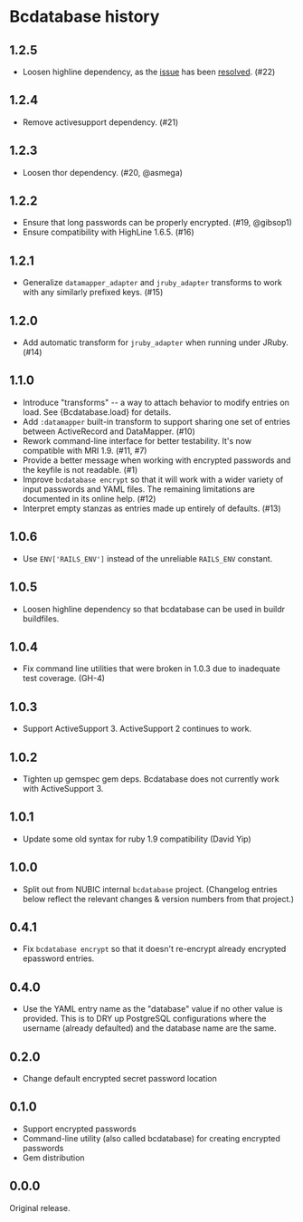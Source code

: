 Bcdatabase history
==================

1.2.5
-----
- Loosen highline dependency, as the [issue](https://github.com/NUBIC/bcdatabase/issues/17) has been [resolved](https://github.com/JEG2/highline/pull/67). (#22)

1.2.4
-----
- Remove activesupport dependency. (#21)

1.2.3
-----
- Loosen thor dependency. (#20, @asmega)

1.2.2
-----
- Ensure that long passwords can be properly encrypted. (#19, @gibsop1)
- Ensure compatibility with HighLine 1.6.5. (#16)

1.2.1
-----
- Generalize `datamapper_adapter` and `jruby_adapter` transforms to
  work with any similarly prefixed keys. (#15)

1.2.0
-----
- Add automatic transform for `jruby_adapter` when running under
  JRuby. (#14)

1.1.0
-----
- Introduce "transforms" -- a way to attach behavior to modify entries
  on load. See {Bcdatabase.load} for details.
- Add `:datamapper` built-in transform to support sharing one set of
  entries between ActiveRecord and DataMapper. (#10)
- Rework command-line interface for better testability. It's now
  compatible with MRI 1.9. (#11, #7)
- Provide a better message when working with encrypted passwords and
  the keyfile is not readable. (#1)
- Improve `bcdatabase encrypt` so that it will work with a wider
  variety of input passwords and YAML files. The remaining limitations
  are documented in its online help. (#12)
- Interpret empty stanzas as entries made up entirely of defaults. (#13)

1.0.6
-----
- Use `ENV['RAILS_ENV']` instead of the unreliable `RAILS_ENV` constant.

1.0.5
-----
- Loosen highline dependency so that bcdatabase can be used in buildr buildfiles.

1.0.4
-----
- Fix command line utilities that were broken in 1.0.3 due to
  inadequate test coverage.  (GH-4)

1.0.3
-----
- Support ActiveSupport 3.  ActiveSupport 2 continues to work.

1.0.2
-----
- Tighten up gemspec gem deps.  Bcdatabase does not currently work
  with ActiveSupport 3.

1.0.1
-----
- Update some old syntax for ruby 1.9 compatibility (David Yip)

1.0.0
-----
- Split out from NUBIC internal `bcdatabase` project.
  (Changelog entries below reflect the relevant changes & version numbers from that project.)

0.4.1
-----
- Fix `bcdatabase encrypt` so that it doesn't re-encrypt already encrypted
  epassword entries.

0.4.0
-----
- Use the YAML entry name as the "database" value if no other value is
  provided.  This is to DRY up PostgreSQL configurations where the username
  (already defaulted) and the database name are the same.

0.2.0
-----
- Change default encrypted secret password location

0.1.0
-----
- Support encrypted passwords
- Command-line utility (also called bcdatabase) for creating encrypted passwords
- Gem distribution

0.0.0
-----
Original release.
